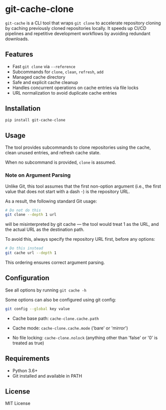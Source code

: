 # git-cache-clone

`git-cache` is a CLI tool that wraps `git clone` to accelerate repository cloning by caching previously cloned repositories locally. It speeds up CI/CD pipelines and repetitive development workflows by avoiding redundant downloads.

## Features

- Fast `git clone` via `--reference`
- Subcommands for `clone`, `clean`, `refresh`, `add`
- Managed cache directory
- Safe and explicit cache cleanup
- Handles concurrent operations on cache entries via file locks
- URL normalization to avoid duplicate cache entries

## Installation

```bash
pip install git-cache-clone
```

## Usage

The tool provides subcommands to clone repositories using the cache, clean unused entries, and refresh cache state.

When no subcommand is provided, `clone` is assumed.

### Note on Argument Parsing

Unlike Git, this tool assumes that the first non-option argument (i.e., the first value that does not start with a dash -) is the repository URL.

As a result, the following standard Git usage:

```bash
# Do not do this
git clone --depth 1 url
```

will be misinterpreted by git cache — the tool would treat 1 as the URL, and the actual URL as the destination path.

To avoid this, always specify the repository URL first, before any options:

```bash
# Do this instead
git cache url --depth 1
```
This ordering ensures correct argument parsing.

## Configuration

See all options by running `git cache -h`

Some options can also be configured using git config:

```bash
git config --global key value
```

- Cache base path: `cache-clone.cache.path`

- Cache mode: `cache-clone.cache.mode` ('bare' or 'mirror')

- No file locking: `cache-clone.nolock` (anything other than 'false' or '0' is treated as true)

## Requirements

- Python 3.6+
- Git installed and available in PATH

## License

MIT License
